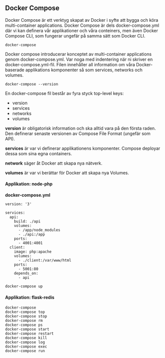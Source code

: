 ## Docker Compose

Docker Compose är ett verktyg skapat av Docker i syfte att bygga och köra multi-container applications. 
Docker Compose är dels docker-compose.yml där vi kan definera vår applikationer och våra conteiners, men även Docker Compose CLI, som fungerar ungefär på samma sätt som Docker CLI.

```
docker-compose
```

 Docker compose introducerar konceptet av multi-container applications genom docker-compose.yml. Var noga med indentering när ni skriver en docker-compose.yml-fil. Filen innehåller all information om våra  Docker-baserade applikations komponenter så som services, networks och volumes.

 ```
 docker-compose --version
 ```

 En docker-compose fil består av fyra styck top-level keys:
 - version
 - services
 - networks
 - volumes

**version** är obligatorisk information och ska alltid vara på den första raden. Den definerar senaste versionen av Compose File Format (ungefär som API).

**services** är var vi definerar applikationens komponenter. Compose deployar dessa som sina egna containers.

**network** säger åt Docker att skapa nya nätverk.

**volumes** är var vi berättar för Docker att skapa nya Volumes.

#### Applikation: node-php

**docker-compose.yml**

```
version: '3'

services: 
  api:
    build: ./api
    volumes:
      - /app/node_modules
      - ./api:/app
    ports:
      - 4001:4001
  client:
    image: php:apache
    volumes: 
      - ./client:/var/www/html
    ports:
      - 5001:80
    depends_on:
      - api
```

```
docker-compose up
```

#### Applikation: flask-redis

```
docker-compose
docker-compose top
docker-compose stop
docker-compose rm
docker-compose ps
docker-compose start
docker-compose restart
docker-compose kill
docker-compose log
docker-compose exec
docker-compose run
```

